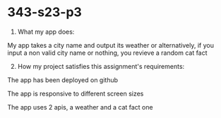 # 343-s23-p3
1. What my app does:

My app takes a city name and output its weather or alternatively, if you input a non valid city name or nothing, you revieve a random cat fact

2. How my project satisfies this assignment's requirements:

 The app has been deployed on github
 
 The app is responsive to different screen sizes
 
 The app uses 2 apis, a weather and a cat fact one
